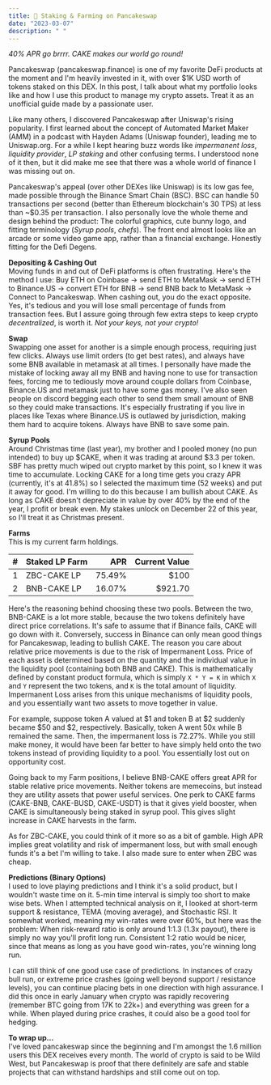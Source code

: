 ```yaml
---
title: 🐰 Staking & Farming on Pancakeswap
date: "2023-03-07"
description: " "
---
```


<i>40% APR go brrrr. CAKE makes our world go round!</i>

Pancakeswap (pancakeswap.finance) is one of my favorite DeFi products at the moment and I'm heavily invested in it, with over $1K USD worth of tokens staked on this DEX. In this post, I talk about what my portfolio looks like and how I use this product to manage my crypto assets. Treat it as an unofficial guide made by a passionate user.

Like many others, I discovered Pancakeswap after Uniswap's rising popularity. I first learned about the concept of Automated Market Maker (AMM) in a podcast with Hayden Adams (Uniswap founder), leading me to Uniswap.org. For a while I kept hearing buzz words like <i>impermanent loss</i>, <i>liquidity provider</i>, <i>LP staking</i> and other confusing terms. I understood none of it then, but it did make me see that there was a whole world of finance I was missing out on. 

Pancakeswap's appeal (over other DEXes like Uniswap) is its low gas fee, made possible through the Binance Smart Chain (BSC). BSC can handle 50 transactions per second (better than Ethereum blockchain's 30 TPS) at less than ~$0.35 per transaction. I also personally love the whole theme and design behind the product: The colorful graphics, cute bunny logo, and fitting terminology (<i>Syrup pools</i>, <i>chefs</i>). The front end almost looks like an arcade or some video game app, rather than a financial exchange. Honestly fitting for the Defi Degens.

<b>Depositing & Cashing Out</b><br/>
Moving funds in and out of DeFi platforms is often frustrating. Here's the method I use: Buy ETH on Coinbase → send ETH to MetaMask → send ETH to Binance.US → convert ETH for BNB → send BNB back to MetaMask → Connect to Pancakeswap. When cashing out, you do the exact opposite. Yes, it's tedious and you will lose small percentage of funds from transaction fees. But I assure going through few extra steps to keep crypto <i>decentralized</i>, is worth it. <i>Not your keys, not your crypto!</i>

<b>Swap</b><br/>
Swapping one asset for another is a simple enough process, requiring just few clicks. Always use limit orders (to get best rates), and always have some BNB available in metamask at all times. I personally have made the mistake of locking away all my BNB and having none to use for transaction fees, forcing me to tediously move around couple dollars from Coinbase, Binance.US and metamask just to have some gas money. I've also seen people on discord begging each other to send them small amount of BNB so they could make transactions. It's especially frustrating if you live in places like Texas where Binance.US is outlawed by jurisdiction, making them hard to acquire tokens. Always have BNB to save some pain.

<b>Syrup Pools</b><br/>
Around Christmas time (last year), my brother and I pooled money (no pun intended) to buy up $CAKE, when it was trading at around $3.3 per token. SBF has pretty much wiped out crypto market by this point, so I knew it was time to accumulate. Locking CAKE for a long time gets you crazy APR (currently, it's at 41.8%) so I selected the maximum time (52 weeks) and put it away for good. I'm willing to do this because I am bullish about CAKE. As long as CAKE doesn't depreciate in value by over 40% by the end of the year, I profit or break even. My stakes unlock on December 22 of this year, so I'll treat it as Christmas present. 

<b>Farms</b><br/>
This is my current farm holdings.

| # | Staked LP Farm | APR | Current Value |
| :--------- | :-- | ---: | ---: |
| 1 | ZBC-CAKE LP | 75.49% | $100 |
| 2 | BNB-CAKE LP | 16.07% | $921.70 |


Here's the reasoning behind choosing these two pools. Between the two, BNB-CAKE is a lot more stable, because the two tokens definitely have direct price correlations. It's safe to assume that if Binance fails, CAKE will go down with it. Conversely, success in Binance can only mean good things for Pancakeswap, leading to bullish CAKE. The reason you care about relative price movements is due to the risk of Impermanent Loss. Price of each asset is determined based on the quantity and the individual value in the liquidity pool (containing both BNB and CAKE). This is mathematically defined by constant product formula, which is simply `X * Y = K` in which `X` and `Y` represent the two tokens, and `K` is the total amount of liquidity. Impermanent Loss arises from this unique mechanisms of liquidity pools, and you essentially want two assets to move together in value. 

For example, suppose token A valued at $1 and token B at $2 suddenly became $50 and $2, respectively. Basically, token A went 50x while B remained the same. Then, the impermanent loss is 72.27%. While you still make money, it would have been far better to have simply held onto the two tokens instead of providing liquidity to a pool. You essentially lost out on opportunity cost.

Going back to my Farm positions, I believe BNB-CAKE offers great APR for stable relative price movements. Neither tokens are memecoins, but instead they are utility assets that power useful services. One perk to CAKE farms (CAKE-BNB, CAKE-BUSD, CAKE-USDT) is that it gives yield booster, when CAKE is simultaneously being staked in syrup pool. This gives slight increase in CAKE harvests in the farm.
    
As for ZBC-CAKE, you could think of it more so as a bit of gamble. High APR implies great volatility and risk of impermanent loss, but with small enough funds it's a bet I'm willing to take. I also made sure to enter when ZBC was cheap.

<b>Predictions (Binary Options)</b><br/>
I used to love playing predictions and I think it's a solid product, but I wouldn't waste time on it. 5-min time interval is simply too short to make wise bets. When I attempted technical analysis on it, I looked at short-term support & resistance, TEMA (moving average), and Stochastic RSI. It somewhat worked, meaning my win-rates were over 60%, but here was the problem: When risk-reward ratio is only around 1:1.3 (1.3x payout), there is simply no way you'll profit long run. Consistent 1:2 ratio would be nicer, since that means as long as you have good win-rates, you're winning long run.

I can still think of one good use case of predictions. In instances of crazy bull run, or extreme price crashes (going well beyond support / resistance levels), you can continue placing bets in one direction with high assurance. I did this once in early January when crypto was rapidly recovering (remember BTC going from 17K to 22k+) and everything was green for a while. When played during price crashes, it could also be a good tool for hedging.

<b>To wrap up...</b><br/>
I've loved pancakeswap since the beginning and I'm amongst the 1.6 million users this DEX receives every month. The world of crypto is said to be Wild West, but Pancakeswap is proof that there definitely are safe and stable projects that can withstand hardships and still come out on top.